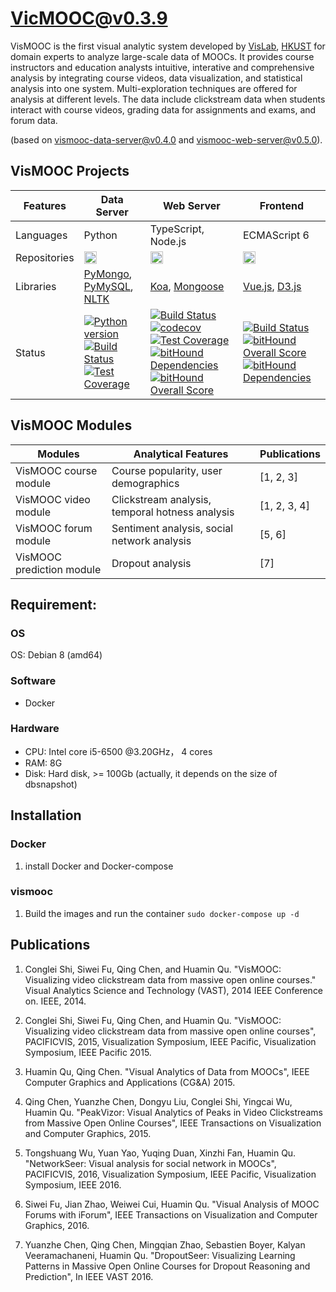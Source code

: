 # VicMOOC@v0.3.9
VisMOOC is the first visual analytic system developed by [VisLab](vis.cse.ust.hk), [HKUST](http://www.ust.hk/) for domain experts to analyze large-scale data of MOOCs. It provides course instructors and education analysts intuitive, interative and comprehensive analysis by integrating course videos, data visualization, and statistical analysis into one system. Multi-exploration techniques are offered for analysis at different levels. The data include clickstream data when students interact with course videos, grading data for assignments and exams, and forum data.

(based on [vismooc-data-server@v0.4.0](https://github.com/HKUST-VISLab/vismooc-data-server/releases/tag/v0.4.0) and 
[vismooc-web-server@v0.5.0](https://github.com/HKUST-VISLab/vismooc-web-server/releases/tag/v0.4.9)).

## VisMOOC Projects
Features|Data Server | Web Server | Frontend
----------|------------|------------|---------
Languages|Python|TypeScript, Node.js|ECMAScript 6
Repositories|<a href="https://github.com/chenzhutian/vismooc-data-server"><img src="https://img.shields.io/github/stars/chenzhutian/vismooc-data-server.svg?style=social&label=~vismooc-data-server" height="20"></a>|<a href="https://github.com/chenzhutian/vismooc-web-server"><img src="https://img.shields.io/github/stars/chenzhutian/vismooc-web-server.svg?style=social&label=~vismooc-web-server" height="20"></a>|<a href="https://github.com/chenzhutian/vismooc-frontend"><img src="https://img.shields.io/github/stars/chenzhutian/vismooc-frontend.svg?style=social&label=~vismooc-frontend" height="20"></a>
Libraries|[PyMongo](https://github.com/mher/pymongo), [PyMySQL](https://github.com/PyMySQL/PyMySQL), [NLTK](http://www.nltk.org/)|[Koa](https://github.com/koajs/koa), [Mongoose](http://mongoosejs.com/)|[Vue.js](https://vuejs.org/), [D3.js](https://d3js.org/)
Status|[![Python version](https://img.shields.io/badge/python-3.5-blue.svg)](http://vis.cse.ust.hk/) [![Build Status](https://travis-ci.com/chenzhutian/vismooc-data-server.svg?token=iCzC3448sGQmSeYdNFro&branch=master)](https://travis-ci.com/chenzhutian/vismooc-data-server) [![Test Coverage](https://codeclimate.com/repos/592ab22319c972027a002465/badges/4036d9d8942155cedb5d/coverage.svg)](https://codeclimate.com/repos/592ab22319c972027a002465/coverage)|[![Build Status](https://travis-ci.com/chenzhutian/vismooc-web-server.svg?token=iCzC3448sGQmSeYdNFro&branch=master)](https://travis-ci.com/chenzhutian/vismooc-web-server)[![codecov](https://codecov.io/gh/chenzhutian/vismooc-web-server/branch/dev/graph/badge.svg?token=ch6DvUT6RS)](https://codecov.io/gh/chenzhutian/vismooc-web-server)[![Test Coverage](https://codeclimate.com/repos/592ab295839b1e02650008c6/badges/72c646f31634a87f8623/coverage.svg)](https://codeclimate.com/repos/592ab295839b1e02650008c6/coverage)[![bitHound Dependencies](https://www.bithound.io/projects/badges/d9bc67c0-4374-11e7-a311-7b68633f7cb1/dependencies.svg)](https://www.bithound.io/github/chenzhutian/vismooc-web-server/master/dependencies/npm)[![bitHound Overall Score](https://www.bithound.io/projects/badges/d9bc67c0-4374-11e7-a311-7b68633f7cb1/score.svg)](https://www.bithound.io/github/chenzhutian/vismooc-web-server)|[![Build Status](https://travis-ci.com/chenzhutian/vismooc-front-end.svg?token=iCzC3448sGQmSeYdNFro&branch=master)](https://travis-ci.com/chenzhutian/vismooc-front-end)[![bitHound Overall Score](https://www.bithound.io/projects/badges/57872a00-4375-11e7-9c37-9b439aefd03b/score.svg)](https://www.bithound.io/github/chenzhutian/vismooc-front-end)[![bitHound Dependencies](https://www.bithound.io/projects/badges/57872a00-4375-11e7-9c37-9b439aefd03b/dependencies.svg)](https://www.bithound.io/github/chenzhutian/vismooc-front-end/master/dependencies/npm)


## VisMOOC Modules

Modules|Analytical Features | Publications 
----------|------------|----------
VisMOOC course module|Course popularity, user demographics| [1, 2, 3]
VisMOOC video module|Clickstream analysis, temporal hotness analysis| [1, 2, 3, 4]
VisMOOC forum module|Sentiment analysis, social network analysis| [5, 6]
VisMOOC prediction module|Dropout analysis| [7]
## Requirement:

### OS
OS: Debian 8 (amd64)

### Software
- Docker

### Hardware
- CPU: Intel core i5-6500 @3.20GHz， 4 cores
- RAM: 8G
- Disk: Hard disk, >= 100Gb (actually, it depends on the size of dbsnapshot)

## Installation

### Docker
1. install Docker and Docker-compose

### vismooc
1. Build the images and run the container `sudo docker-compose up -d`

## Publications

1. Conglei Shi, Siwei Fu, Qing Chen, and Huamin Qu. "VisMOOC: Visualizing video clickstream data from massive open online courses." Visual Analytics Science and Technology (VAST), 2014 IEEE Conference on. IEEE, 2014.

2. Conglei Shi, Siwei Fu, Qing Chen, and Huamin Qu. "VisMOOC: Visualizing video clickstream data from massive open online courses", PACIFICVIS, 2015, Visualization Symposium, IEEE Pacific, Visualization Symposium, IEEE Pacific 2015.

3. Huamin Qu, Qing Chen. "Visual Analytics of Data from MOOCs", IEEE Computer Graphics and Applications (CG&A) 2015.

4. Qing Chen, Yuanzhe Chen, Dongyu Liu, Conglei Shi, Yingcai Wu, Huamin Qu. "PeakVizor: Visual Analytics of Peaks in Video Clickstreams from Massive Open Online Courses", IEEE Transactions on Visualization and Computer Graphics, 2015.

5. Tongshuang Wu, Yuan Yao, Yuqing Duan, Xinzhi Fan, Huamin Qu. "NetworkSeer: Visual analysis for social network in MOOCs", PACIFICVIS, 2016, Visualization Symposium, IEEE Pacific, Visualization Symposium, IEEE 2016.

6. Siwei Fu, Jian Zhao, Weiwei Cui, Huamin Qu. "Visual Analysis of MOOC Forums with iForum", IEEE Transactions on Visualization and Computer Graphics, 2016.

7. Yuanzhe Chen, Qing Chen, Mingqian Zhao, Sebastien Boyer, Kalyan Veeramachaneni, Huamin Qu. "DropoutSeer: Visualizing Learning Patterns in Massive Open Online Courses for Dropout Reasoning and Prediction", In IEEE VAST 2016.